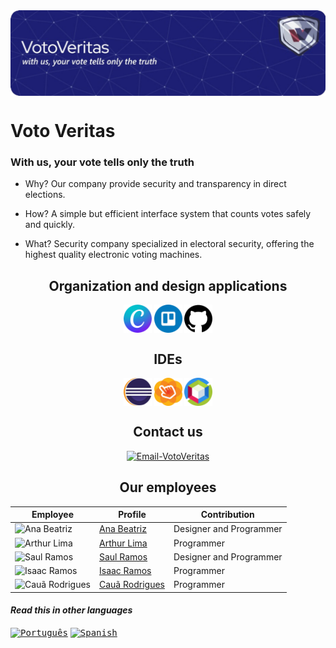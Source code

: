 <img align= "center" alt="VotoVeritas-Banner" src="https://github.com/VotoVeritas/VotoVeritas/blob/main/Imagens/EnglishBanner.png">

# Voto Veritas
### With us, your vote tells only the truth

- Why? Our company provide security and transparency in direct elections.

- How? A simple but efficient interface system that counts votes safely and quickly.

- What? Security company specialized in electoral security, offering the highest quality electronic voting machines.

<div align="center">
  
## Organization and design applications

<img align= "center" alt="VotoVeritas-Canva" height="45" width="45" src="https://github.com/VotoVeritas/VotoVeritas/blob/main/Imagens/Canva.png">
<img align= "center" alt="VotoVeritas-Trello" height="45" width="45" src="https://github.com/VotoVeritas/VotoVeritas/blob/main/Imagens/Trello.png">
<img align= "center" alt="VotoVeritas-Github" height="45" width="45" src="https://github.com/VotoVeritas/VotoVeritas/blob/main/Imagens/GitHub.png">

## IDEs
<img align= "center" alt="VotoVeritas-Eclipse" height="45" width="45" src="https://github.com/VotoVeritas/VotoVeritas/blob/main/Imagens/Eclipse.png">
<img align= "center" alt="VotoVeritas-SceneB" height="45" width="45" src="https://github.com/VotoVeritas/VotoVeritas/blob/main/Imagens/SceneB.png">
<img align= "center" alt="VotoVeritas-NetBeans" height="45" width="45" src="https://github.com/VotoVeritas/VotoVeritas/blob/main/Imagens/Netbeans.png">

## Contact us

  <a target="_blank" href="mailto:votoveritas@gmail.com"> <img height="30" width="120" alt="Email-VotoVeritas" src="https://img.shields.io/badge/Gmail-D14836?style=for-the-badge&logo=gmail&logoColor=white"/></a>

## Our employees

| Employee          | Profile              | Contribution         |
|-------------------|----------------------|----------------------|
| <img src="https://avatars.githubusercontent.com/AnaBeatrizCarvalhoMenezes" alt="Ana Beatriz" width="45" height="45"> | [Ana Beatriz](https://github.com/AnaBeatrizCarvalhoMenezes) | Designer and Programmer |
| <img src="https://avatars.githubusercontent.com/Arthur-Lima07" alt="Arthur Lima" width="45" height="45"> | [Arthur Lima](https://github.com/Arthur-Lima07) | Programmer |
| <img src="https://avatars.githubusercontent.com/hattasho" alt="Saul Ramos" width="45" height="45"> | [Saul Ramos](https://github.com/hattasho) | Designer and Programmer |
| <img src="https://avatars.githubusercontent.com/IsaacMaf" alt="Isaac Ramos" width="45" height="45"> | [Isaac Ramos](https://github.com/IsaacMaf) | Programmer |
| <img src="https://avatars.githubusercontent.com/CauaRodrigues08" alt="Cauã Rodrigues" width="45" height="45"> | [Cauã Rodrigues](https://github.com/CauaRodrigues08) | Programmer |

</div>

#### _Read this in other languages_
<kbd>[<img title="Português" alt="Português" src="https://www.countryflags.com/wp-content/uploads/brazil-flag-png-large.png" width="60">](Translations/README.pt_br.md)</kbd>
<kbd>[<img title="Espanhol" alt="Spanish" src="https://www.countryflags.com/wp-content/uploads/spain-flag-png-large.png" width="60">](Translations/README.esp.md)</kbd>
